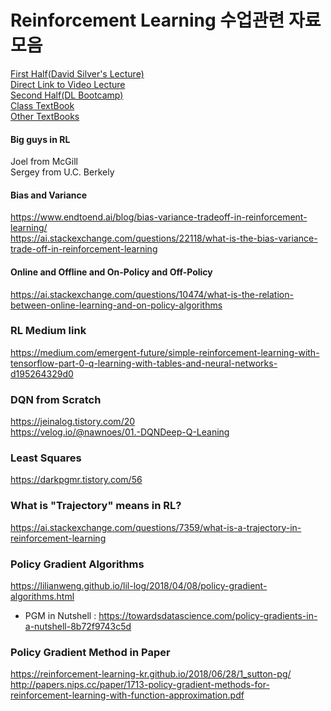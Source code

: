 # Reinforcement Learning 수업관련 자료모음
[First Half(David Silver's Lecture)](https://www.davidsilver.uk/teaching/)<br>
[Direct Link to Video Lecture](https://www.youtube.com/watch?v=2pWv7GOvuf0&list=PLqYmG7hTraZBiG_XpjnPrSNw-1XQaM_gB)<br>
[Second Half(DL Bootcamp)](https://sites.google.com/view/deep-rl-bootcamp/lectures)<br>
[Class TextBook](http://incompleteideas.net/book/the-book.html)<br>
[Other TextBooks](https://tensorflow.blog/tag/richard-s-sutton/)

#### Big guys in RL<br>
Joel from McGill<br>
Sergey from U.C. Berkely

#### Bias and Variance
https://www.endtoend.ai/blog/bias-variance-tradeoff-in-reinforcement-learning/ <br>
https://ai.stackexchange.com/questions/22118/what-is-the-bias-variance-trade-off-in-reinforcement-learning

#### Online and Offline and On-Policy and Off-Policy
https://ai.stackexchange.com/questions/10474/what-is-the-relation-between-online-learning-and-on-policy-algorithms

### RL Medium link
https://medium.com/emergent-future/simple-reinforcement-learning-with-tensorflow-part-0-q-learning-with-tables-and-neural-networks-d195264329d0

### DQN from Scratch
https://jeinalog.tistory.com/20 <br>
https://velog.io/@nawnoes/01.-DQNDeep-Q-Leaning

### Least Squares
https://darkpgmr.tistory.com/56

### What is "Trajectory" means in RL?
https://ai.stackexchange.com/questions/7359/what-is-a-trajectory-in-reinforcement-learning

### Policy Gradient Algorithms
https://lilianweng.github.io/lil-log/2018/04/08/policy-gradient-algorithms.html <br>
* PGM in Nutshell : https://towardsdatascience.com/policy-gradients-in-a-nutshell-8b72f9743c5d

### Policy Gradient Method in Paper
https://reinforcement-learning-kr.github.io/2018/06/28/1_sutton-pg/ <br>
http://papers.nips.cc/paper/1713-policy-gradient-methods-for-reinforcement-learning-with-function-approximation.pdf
